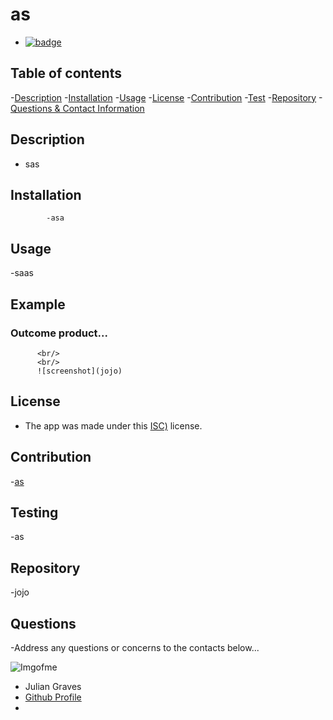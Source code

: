 

# **as**
- 
  [![badge](https://img.shields.io/badge/License-ISC-blue.svg)](https://opensource.org/licenses/ISC)
  

## Table of contents
  -[Description](#Description)
  -[Installation](#Installation)
  -[Usage](#Usage)
  -[License](#License)
  -[Contribution](#Contribution)
  -[Test](#Testing)
  -[Repository](#Repository)
  -[Questions & Contact Information](#Questions)

## Description

  - sas

## Installation

            -asa
    
## Usage
  
  -saas

## Example 

  ###  Outcome product...

          <br/>
          <br/>
          ![screenshot](jojo)

## License

  - The app was made under this 
  [ISC)](https://opensource.org/licenses/ISC)
   license.

## Contribution

  -[as](https://github.com/as)

## Testing 
  
  -as

## Repository

  -jojo

## Questions
  -Address any questions or concerns 
  to the contacts below...
                
![Imgofme](https://avatars.githubusercontent.com/u/74938789?v=4)
- Julian Graves
- [Github Profile](https://github.com/Badjuju666)
- <jojo>
